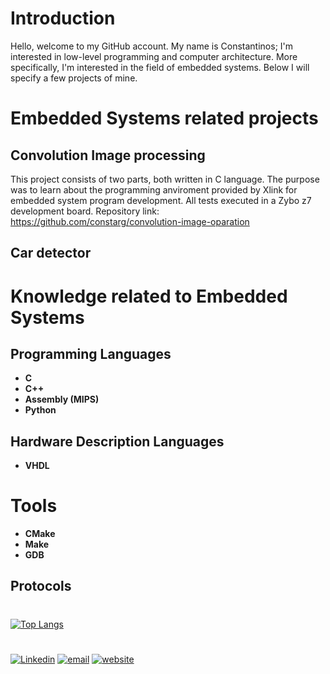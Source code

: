 
# Introduction
Hello, welcome to my GitHub account. My name is Constantinos; I'm interested in low-level programming and computer architecture. More specifically, I'm interested in the field of embedded systems. Below I will specify a few projects of mine. 

# Embedded Systems related projects
## Convolution Image processing
This project consists of two parts, both written in C language. The purpose was to learn about the programming anviroment provided by Xlink for embedded system program development. All tests executed in a Zybo z7 development board.
Repository link: https://github.com/constarg/convolution-image-oparation

## Car detector

# Knowledge related to Embedded Systems
## Programming Languages
- <b>C</b>
- <b>C++</b>
- <b>Assembly (MIPS)</b>
- <b>Python</b>
## Hardware Description Languages
- <b>VHDL</b>
# Tools
- <b>CMake</b>
- <b>Make</b>
- <b>GDB</b>
## Protocols
#
[![Top Langs](https://github-readme-stats.vercel.app/api/top-langs/?username=constarg&layout=compact&hide_border=true&theme=transparentLtitle_color=0c7dbd&bg_color=00000000&langs_count=6&hide=java,css,html,PLpgSQL,javascript,shell)](https://github.com/EmbeddedCat)
#

[![Linkedin](https://img.shields.io/badge/Linkedin-Constantinos%20Argyriou-blue)](https://www.linkedin.com/in/constantinos-argyriou-6b5719221/)
[![email](https://img.shields.io/badge/Email-constarg%40pm.me-blue)](mailto:constarg@pm.me)
[![website](https://img.shields.io/badge/WebSite-https%3A%2F%2Fconstarg.github.io%2F-blue)](https://constarg.github.io/)
